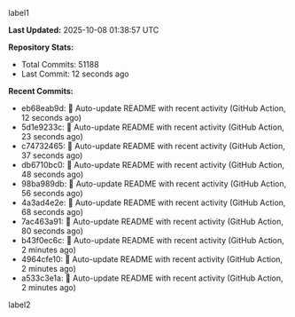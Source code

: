 
label1 
<!-- ACTIVITY_START -->
**Last Updated:** 2025-10-08 01:38:57 UTC

**Repository Stats:**
- Total Commits: 51188
- Last Commit: 12 seconds ago

**Recent Commits:**
- eb68eab9d: 🤖 Auto-update README with recent activity (GitHub Action, 12 seconds ago)
- 5d1e9233c: 🤖 Auto-update README with recent activity (GitHub Action, 23 seconds ago)
- c74732465: 🤖 Auto-update README with recent activity (GitHub Action, 37 seconds ago)
- db6710bc0: 🤖 Auto-update README with recent activity (GitHub Action, 48 seconds ago)
- 98ba989db: 🤖 Auto-update README with recent activity (GitHub Action, 56 seconds ago)
- 4a3ad4e2e: 🤖 Auto-update README with recent activity (GitHub Action, 68 seconds ago)
- 7ac463a91: 🤖 Auto-update README with recent activity (GitHub Action, 80 seconds ago)
- b43f0ec6c: 🤖 Auto-update README with recent activity (GitHub Action, 2 minutes ago)
- 4964cfe10: 🤖 Auto-update README with recent activity (GitHub Action, 2 minutes ago)
- a533c3e1a: 🤖 Auto-update README with recent activity (GitHub Action, 2 minutes ago)
<!-- ACTIVITY_END -->

label2

